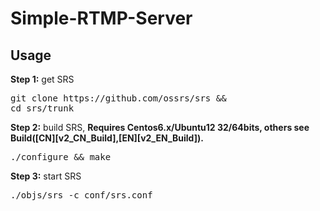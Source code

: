 # Simple-RTMP-Server

## Usage

<strong>Step 1:</strong> get SRS 

<pre>
git clone https://github.com/ossrs/srs &&
cd srs/trunk
</pre>

<strong>Step 2:</strong> build SRS,
<strong>Requires Centos6.x/Ubuntu12 32/64bits, others see Build([CN][v2_CN_Build],[EN][v2_EN_Build]).</strong>

<pre>
./configure && make
</pre>

<strong>Step 3:</strong> start SRS 

<pre>
./objs/srs -c conf/srs.conf
</pre>
